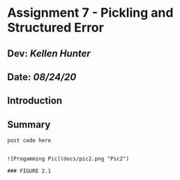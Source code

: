 # Assignment 7 - Pickling and Structured Error
## **Dev:** *Kellen Hunter*  
## **Date:** *08/24/20*  
## Introduction
## Summary

```
post code here


![Progamming Pic](docs/pic2.png "Pic2")

### FIGURE 2.1
